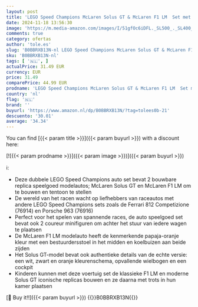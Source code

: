 ```yaml
---
layout: post
title: 'LEGO Speed Champions McLaren Solus GT & McLaren F1 LM  Set met 2 Iconische Speelgoed Raceauto s  Hypercar Model Auto Bouwpakket  Verzamel Set 2023  Origineel Cadeau 76918'
date: 2024-11-18 13:56:30
image: 'https://m.media-amazon.com/images/I/51gfOc6iDFL._SL500_._SL400_.jpg'
comments: true
category: ofertas
author: 'tole.es'
slug: 'B0BBRXB13N-nl LEGO Speed Champions McLaren Solus GT & McLaren F1 LM Set...'
sku: 'B0BBRXB13N-nl'
tags: [ '🇳🇱', ]
actualPrice: 31.49 EUR
currency: EUR
price: 31.49
comparePrice: 44.99 EUR
prodname: 'LEGO Speed Champions McLaren Solus GT & McLaren F1 LM  Set met 2 Iconische Speelgoed Raceauto s  Hypercar Model Auto Bouwpakket  Verzamel Set 2023  Origineel Cadeau 76918'
country: 'nl'
flag: '🇳🇱'
brand: ''
buyurl: 'https://www.amazon.nl/dp/B0BBRXB13N/?tag=tolees0b-21'
descuento: '30.01'
average: '34.34'
---
```


You can find [{{< param title >}}]({{< param buyurl >}}) with a discount here:

[![{{< param prodname >}}]({{< param image >}})]({{< param buyurl >}})

ℹ️:

- Deze dubbele LEGO Speed Champions auto set bevat 2 bouwbare replica speelgoed modelautos; McLaren Solus GT en McLaren F1 LM om te bouwen en tentoon te stellen
- De wereld van het racen wacht op liefhebbers van raceautos met andere LEGO Speed Champions sets zoals de Ferrari 812 Competizione (76914) en Porsche 963 (76916)
- Perfect voor het spelen van spannende races, de auto speelgoed set bevat ook 2 coureur minifiguren om achter het stuur van iedere wagen te plaatsen
- De McLaren F1 LM modelauto heeft de kenmerkende papaja-oranje kleur met een bestuurdersstoel in het midden en koelbuizen aan beide zijden
- Het Solus GT-model bevat ook authentieke details van de echte versie: een wit, zwart en oranje kleurenschema, opvallende wielbogen en een cockpit
- Kinderen kunnen met deze voertuig set de klassieke F1 LM en moderne Solus GT iconische replicas bouwen en ze daarna met trots in hun kamer plaatsen

[🛒 Buy it!!]({{< param buyurl >}})
{{<world>}}B0BBRXB13N{{</world>}}
